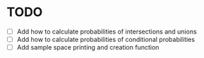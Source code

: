 # TODO

- [ ] Add how to calculate probabilities of intersections and unions
- [ ] Add how to calculate probabilities of conditional probabilities
- [ ] Add sample space printing and creation function
